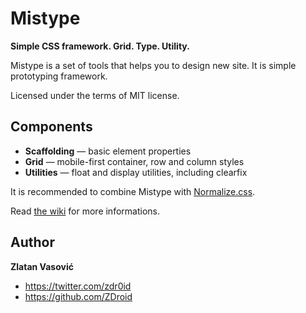# Mistype

**Simple CSS framework. Grid. Type. Utility.**

Mistype is a set of tools that helps you to design new site. It is simple
prototyping framework.

Licensed under the terms of MIT license.

## Components

* **Scaffolding** — basic element properties
* **Grid** — mobile-first container, row and column styles
* **Utilities** — float and display utilities, including clearfix

It is recommended to combine Mistype with
[Normalize.css](https://github.com/necolas/normalize.css).

Read [the wiki](https://github.com/ZDroid/mistype/wiki) for more
informations.

## Author

**Zlatan Vasović**

* https://twitter.com/zdr0id
* https://github.com/ZDroid